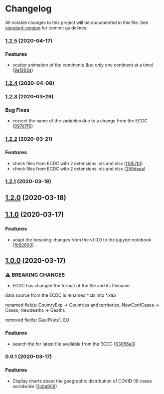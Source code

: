 # Changelog

All notable changes to this project will be documented in this file. See [standard-version](https://github.com/conventional-changelog/standard-version) for commit guidelines.

### [1.2.5](https://github.com/ALT-F1/covid-19/compare/v1.2.4...v1.2.5) (2020-04-17)


### Features

* scatter animation of the continents (but only one continent at a time) ([9a1992a](https://github.com/ALT-F1/covid-19/commit/9a1992adc15986631aa23f2b3371ca4df85c9322))

### [1.2.4](https://github.com/ALT-F1/covid-19/compare/v1.2.3...v1.2.4) (2020-04-08)

### [1.2.3](https://github.com/ALT-F1/covid-19/compare/v1.2.2...v1.2.3) (2020-03-29)


### Bug Fixes

* correct the name of the variables due to a change from the ECDC ([097d7f6](https://github.com/ALT-F1/covid-19/commit/097d7f6a7356362939cda9bd6675ca5619d954e1))

### [1.2.2](https://github.com/ALT-F1/covid-19/compare/v1.2.1...v1.2.2) (2020-03-21)


### Features

* check files from ECDC with 2 extensions: xls and xlsx ([f1d57b1](https://github.com/ALT-F1/covid-19/commit/f1d57b11403757a15aa48281d5dad76dd386b061))
* check files from ECDC with 2 extensions: xls and xlsx ([250deaa](https://github.com/ALT-F1/covid-19/commit/250deaa7f2ac67294b9f3a37308209f64a44cbec))

### [1.2.1](https://github.com/ALT-F1/covid-19/compare/v1.2.0...v1.2.1) (2020-03-18)

## [1.2.0](https://github.com/ALT-F1/covid-19/compare/v1.1.0...v1.2.0) (2020-03-18)

## [1.1.0](https://github.com/ALT-F1/covid-19/compare/v1.0.0...v1.1.0) (2020-03-17)


### Features

* adapt the breaking changes from the v1.0.0 to the jupyter notebook ([1b82693](https://github.com/ALT-F1/covid-19/commit/1b826935174644c1463b8e201e32d30e240866eb))

## [1.0.0](https://github.com/ALT-F1/covid-19/compare/v0.0.1...v1.0.0) (2020-03-17)


### ⚠ BREAKING CHANGES

* ECDC has changed the format of the file and its filename

data source from the ECDC is renamed *.xls into *.xlsx

renamed fields: CountryExp -> Countries and territories, NewConfCases -> Cases, Newdeaths -> Deaths

removed fields: Gaul1Nuts1, EU

### Features

* search the for latest file available from the ECDC ([63056a3](https://github.com/ALT-F1/covid-19/commit/63056a3b367accffabf16a778cdea60a6cfe929f))

### 0.0.1 (2020-03-17)


### Features

* Display charts about the geographic distribution of COVID-19 cases worldwide ([3cba906](https://github.com/ALT-F1/covid-19/commit/3cba9069cdb8aa301939cbd3397bdb886eccbc8c))

